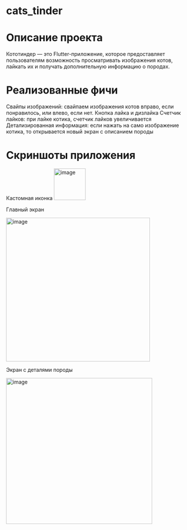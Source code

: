 # cats_tinder

# Описание проекта
Кототиндер — это Flutter-приложение, которое предоставляет пользователям возможность просматривать изображения котов, лайкать их и получать дополнительную информацию о породах. 

# Реализованные фичи
Свайпы изображений: свайпаем изображения котов вправо, если понравилось, или влево, если нет.
Кнопка лайка и дизлайка
Счетчик лайков: при лайке котика, счетчик лайков увеличивается
Детализированная информация: если нажать на само изображение котика, то открывается новый экран с описанием породы


# Скриншоты приложения

Кастомная иконка 
<img width="86" alt="image" src="https://github.com/user-attachments/assets/5eff53ce-1326-4e6b-bf80-7b39befb52ee" />

Главный экран

<img width="391" alt="image" src="https://github.com/user-attachments/assets/02eedbc4-b160-4e49-9aa2-ad89307f78bc" />


Экран с деталями породы

<img width="397" alt="image" src="https://github.com/user-attachments/assets/c06b6687-8426-485d-b69b-8068ac3d0e23" />

